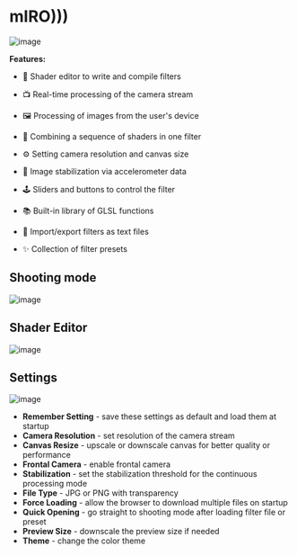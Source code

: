 # mIRO)))
![image](https://user-images.githubusercontent.com/38255514/169018816-031b5d0a-fb80-495b-bfab-2cebc55c0d02.png)

**Features:**
- 📝 Shader editor to write and compile filters
- 📺 Real-time processing of the camera stream 
- 🖼 Processing of images from the user's device
- 🧩 Combining a sequence of shaders in one filter

- ⚙ Setting camera resolution and canvas size
- 🎢 Image stabilization via accelerometer data

- 🕹 Sliders and buttons to control the filter
- 📚 Built-in library of GLSL functions
- 💾 Import/export filters as text files
- ✨ Collection of filter presets


## Shooting mode
![image](https://user-images.githubusercontent.com/38255514/169018647-ecd93a36-f4a7-4ada-ad12-4e3dcbc31270.png)
## Shader Editor
![image](https://user-images.githubusercontent.com/38255514/169018691-fb91e702-e717-486f-963c-5e39eee81633.png)
## Settings
![image](https://user-images.githubusercontent.com/38255514/169017410-a9752304-e404-48cd-84d5-1012fc765987.png)
- **Remember Setting** - save these settings as default and load them at startup
- **Camera Resolution** - set resolution of the camera stream 
- **Canvas Resize** - upscale or downscale canvas for better quality or performance
- **Frontal Camera** - enable frontal camera
- **Stabilization** - set the stabilization threshold for the continuous processing mode
- **File Type** - JPG or PNG with transparency
- **Force Loading** - allow the browser to download multiple files on startup
- **Quick Opening** - go straight to shooting mode after loading filter file or preset
- **Preview Size** - downscale the preview size if needed
- **Theme** - change the color theme
